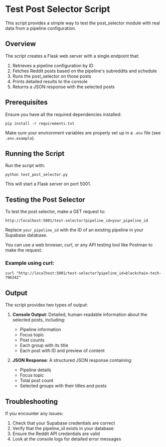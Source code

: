 # Test Post Selector Script

This script provides a simple way to test the post_selector module with real data from a pipeline configuration.

## Overview

The script creates a Flask web server with a single endpoint that:
1. Retrieves a pipeline configuration by ID
2. Fetches Reddit posts based on the pipeline's subreddits and schedule
3. Runs the post_selector on those posts
4. Prints detailed results to the console
5. Returns a JSON response with the selected posts

## Prerequisites

Ensure you have all the required dependencies installed:
```
pip install -r requirements.txt
```

Make sure your environment variables are properly set up in a `.env` file (see `.env.example`).

## Running the Script

Run the script with:
```
python test_post_selector.py
```

This will start a Flask server on port 5001.

## Testing the Post Selector

To test the post selector, make a GET request to:
```
http://localhost:5001/test-selector?pipeline_id=your_pipeline_id
```

Replace `your_pipeline_id` with the ID of an existing pipeline in your Supabase database.

You can use a web browser, curl, or any API testing tool like Postman to make the request.

### Example using curl:
```
curl "http://localhost:5001/test-selector?pipeline_id=blockchain-tech-796342"
```

## Output

The script provides two types of output:

1. **Console Output**: Detailed, human-readable information about the selected posts, including:
   - Pipeline information
   - Focus topic
   - Post counts
   - Each group with its title
   - Each post with ID and preview of content

2. **JSON Response**: A structured JSON response containing:
   - Pipeline details
   - Focus topic
   - Total post count
   - Selected groups with their titles and posts

## Troubleshooting

If you encounter any issues:

1. Check that your Supabase credentials are correct
2. Verify that the pipeline_id exists in your database
3. Ensure the Reddit API credentials are valid
4. Look at the console logs for detailed error messages
